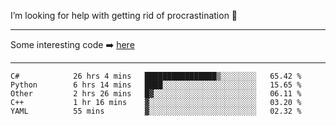 I’m looking for help with getting rid of procrastination 🤔

-----

Some interesting code :arrow_right: [here](https://github.com/zhen8838/playground)

-----

<!--START_SECTION:waka-->

```text
C#            26 hrs 4 mins   ████████████████▒░░░░░░░░   65.42 %
Python        6 hrs 14 mins   ████░░░░░░░░░░░░░░░░░░░░░   15.65 %
Other         2 hrs 26 mins   █▓░░░░░░░░░░░░░░░░░░░░░░░   06.11 %
C++           1 hr 16 mins    ▓░░░░░░░░░░░░░░░░░░░░░░░░   03.20 %
YAML          55 mins         ▓░░░░░░░░░░░░░░░░░░░░░░░░   02.32 %
```

<!--END_SECTION:waka-->

<!--
**zhen8838/zhen8838** is a ✨ _special_ ✨ repository because its `README.md` (this file) appears on your GitHub profile.

Here are some ideas to get you started:

- 🔭 I’m currently working on ...
- 🌱 I’m currently learning ...
- 👯 I’m looking to collaborate on ...
 ...
- 💬 Ask me about ...
- 📫 How to reach me: ...
- 😄 Pronouns: ...
- ⚡ Fun fact: ...
-->
